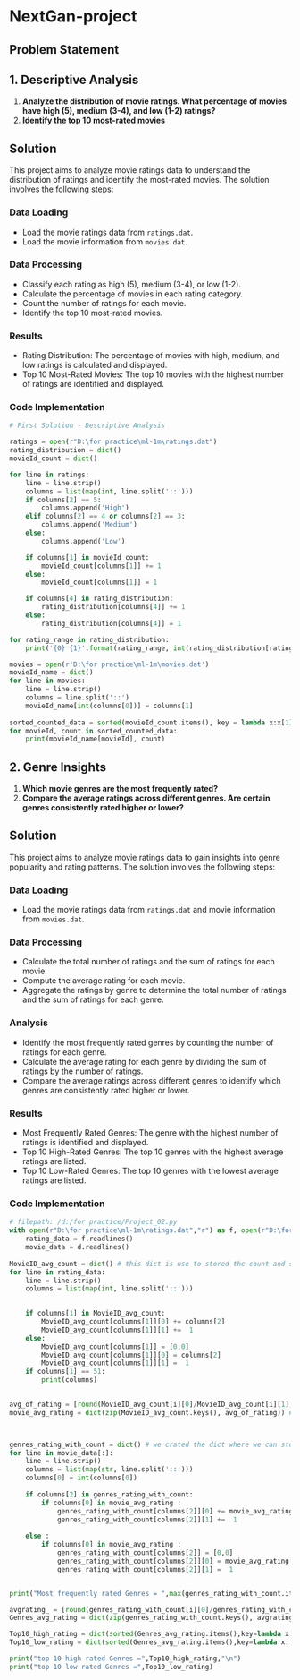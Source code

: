 # NextGan-project

## Problem Statement

## 1. Descriptive Analysis

1. **Analyze the distribution of movie ratings. What percentage of movies have high (5), medium (3-4), and low (1-2) ratings?**
2. **Identify the top 10 most-rated movies**

## Solution

This project aims to analyze movie ratings data to understand the distribution of ratings and identify the most-rated movies. The solution involves the following steps:

### Data Loading

- Load the movie ratings data from `ratings.dat`.
- Load the movie information from `movies.dat`.

### Data Processing

- Classify each rating as high (5), medium (3-4), or low (1-2).
- Calculate the percentage of movies in each rating category.
- Count the number of ratings for each movie.
- Identify the top 10 most-rated movies.

### Results

- Rating Distribution: The percentage of movies with high, medium, and low ratings is calculated and displayed.
- Top 10 Most-Rated Movies: The top 10 movies with the highest number of ratings are identified and displayed.
### Code Implementation

```python
# First Solution - Descriptive Analysis

ratings = open(r"D:\for practice\ml-1m\ratings.dat")
rating_distribution = dict()
movieId_count = dict()

for line in ratings:
    line = line.strip()
    columns = list(map(int, line.split('::')))
    if columns[2] == 5:
        columns.append('High')
    elif columns[2] == 4 or columns[2] == 3:
        columns.append('Medium')
    else:
        columns.append('Low')

    if columns[1] in movieId_count:
        movieId_count[columns[1]] += 1
    else: 
        movieId_count[columns[1]] = 1

    if columns[4] in rating_distribution:
        rating_distribution[columns[4]] += 1
    else:
        rating_distribution[columns[4]] = 1

for rating_range in rating_distribution:
    print('{0} {1}'.format(rating_range, int(rating_distribution[rating_range] / sum(rating_distribution.values()) * 100)))

movies = open(r'D:\for practice\ml-1m\movies.dat')
movieId_name = dict()
for line in movies:
    line = line.strip()
    columns = line.split('::')
    movieId_name[int(columns[0])] = columns[1]
    
sorted_counted_data = sorted(movieId_count.items(), key = lambda x:x[1], reverse=True)[:10]
for movieId, count in sorted_counted_data:
    print(movieId_name[movieId], count)
```
## 2. Genre Insights

1. **Which movie genres are the most frequently rated?**
2. **Compare the average ratings across different genres. Are certain genres consistently rated higher or lower?**

## Solution

This project aims to analyze movie ratings data to gain insights into genre popularity and rating patterns. The solution involves the following steps:

### Data Loading

- Load the movie ratings data from `ratings.dat` and movie information from `movies.dat`.

### Data Processing

- Calculate the total number of ratings and the sum of ratings for each movie.
- Compute the average rating for each movie.
- Aggregate the ratings by genre to determine the total number of ratings and the sum of ratings for each genre.

### Analysis

- Identify the most frequently rated genres by counting the number of ratings for each genre.
- Calculate the average rating for each genre by dividing the sum of ratings by the number of ratings.
- Compare the average ratings across different genres to identify which genres are consistently rated higher or lower.

### Results

- Most Frequently Rated Genres: The genre with the highest number of ratings is identified and displayed.
- Top 10 High-Rated Genres: The top 10 genres with the highest average ratings are listed.
- Top 10 Low-Rated Genres: The top 10 genres with the lowest average ratings are listed.

### Code Implementation

```python
# filepath: /d:/for practice/Project_02.py
with open(r"D:\for practice\ml-1m\ratings.dat","r") as f, open(r"D:\for practice\ml-1m\movies.dat","r") as d : #UserID::MovieID::Rating::Timestamp
    rating_data = f.readlines()                                                                                #MovieID::Title::Genres
    movie_data = d.readlines()
    
MovieID_avg_count = dict() # this dict is use to stored the count and sum of each movie rating which rated by audiance
for line in rating_data:
    line = line.strip()
    columns = list(map(int, line.split('::')))
 

    if columns[1] in MovieID_avg_count:
        MovieID_avg_count[columns[1]][0] += columns[2]
        MovieID_avg_count[columns[1]][1] +=  1
    else: 
        MovieID_avg_count[columns[1]] = [0,0]
        MovieID_avg_count[columns[1]][0] = columns[2]
        MovieID_avg_count[columns[1]][1] =  1
    if columns[1] == 51:
        print(columns)
        

avg_of_rating = [round(MovieID_avg_count[i][0]/MovieID_avg_count[i][1], 2) for i in MovieID_avg_count]
movie_avg_rating = dict(zip(MovieID_avg_count.keys(), avg_of_rating)) # we assgin avg rating to ṃovieID



genres_rating_with_count = dict() # we crated the dict where we can stored the total rating and sum of all rating of each genres
for line in movie_data[:]:
    line = line.strip()
    columns = list(map(str, line.split('::')))
    columns[0] = int(columns[0])
 
    if columns[2] in genres_rating_with_count:
        if columns[0] in movie_avg_rating :
            genres_rating_with_count[columns[2]][0] += movie_avg_rating[columns[0]]
            genres_rating_with_count[columns[2]][1] +=  1 
            
    else :
        if columns[0] in movie_avg_rating :
            genres_rating_with_count[columns[2]] = [0,0]
            genres_rating_with_count[columns[2]][0] = movie_avg_rating[columns[0]]
            genres_rating_with_count[columns[2]][1] =  1


print("Most frequently rated Genres = ",max(genres_rating_with_count.items(),key=lambda x: x[1][1] ),"\n") 

avgrating_ = [round(genres_rating_with_count[i][0]/genres_rating_with_count[i][1], 2) for i in genres_rating_with_count]
Genres_avg_rating = dict(zip(genres_rating_with_count.keys(), avgrating_)) # we assgin avg rating to ṃovieID

Top10_high_rating = dict(sorted(Genres_avg_rating.items(),key=lambda x: x[1] ,reverse=True)[:10]) 
Top10_low_rating = dict(sorted(Genres_avg_rating.items(),key=lambda x: x[1] )[:10])

print("top 10 high rated Genres =",Top10_high_rating,"\n")
print("top 10 low rated Genres =",Top10_low_rating)
```
